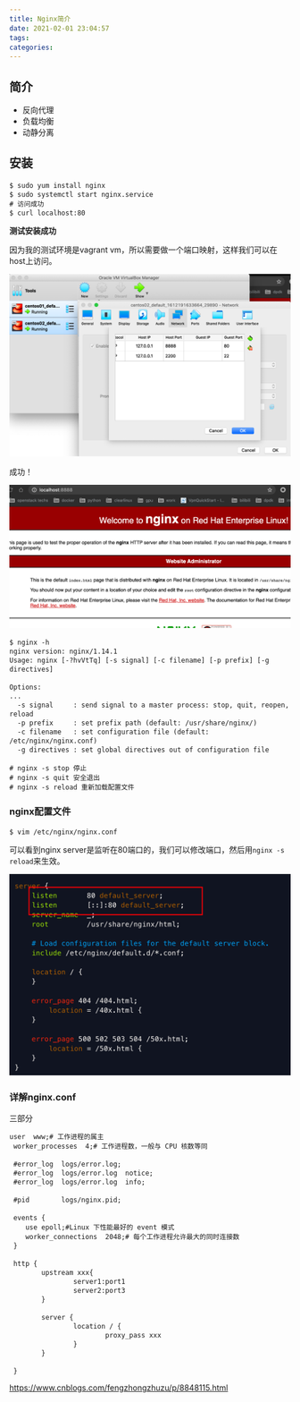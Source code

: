 ```yaml
---
title: Nginx简介
date: 2021-02-01 23:04:57
tags:
categories:
---
```


## 简介

- 反向代理
- 负载均衡
- 动静分离

## 安装

```shell
$ sudo yum install nginx
$ sudo systemctl start nginx.service
# 访问成功
$ curl localhost:80
```

**测试安装成功**

因为我的测试环境是vagrant vm，所以需要做一个端口映射，这样我们可以在host上访问。

<img src="nginx-intro/image-20210201230936553.png" alt="image-20210201230936553" style="zoom:50%;" />

成功！

<img src="nginx-intro/image-20210201231043622.png" alt="image-20210201231043622" style="zoom:50%;" />

```shell
$ nginx -h
nginx version: nginx/1.14.1
Usage: nginx [-?hvVtTq] [-s signal] [-c filename] [-p prefix] [-g directives]

Options:
...
  -s signal     : send signal to a master process: stop, quit, reopen, reload
  -p prefix     : set prefix path (default: /usr/share/nginx/)
  -c filename   : set configuration file (default: /etc/nginx/nginx.conf)
  -g directives : set global directives out of configuration file

# nginx -s stop 停止
# nginx -s quit 安全退出
# nginx -s reload 重新加载配置文件
```

### nginx配置文件

```shell
$ vim /etc/nginx/nginx.conf
```

可以看到nginx server是监听在80端口的，我们可以修改端口，然后用`nginx -s reload`来生效。

<img src="nginx-intro/image-20210201231634344.png" alt="image-20210201231634344" style="zoom:50%;" />



### 详解nginx.conf

 三部分

```shell
user  www;# 工作进程的属主
 worker_processes  4;# 工作进程数，一般与 CPU 核数等同
 
 #error_log  logs/error.log;
 #error_log  logs/error.log  notice;
 #error_log  logs/error.log  info;
 
 #pid        logs/nginx.pid;
 
 events {
    use epoll;#Linux 下性能最好的 event 模式
    worker_connections  2048;# 每个工作进程允许最大的同时连接数
 }
 
 http {
		upstream xxx{
				server1:port1
				server2:port3
		} 
		
		server {
				location / {
						proxy_pass xxx
				}
		}

 }
```

https://www.cnblogs.com/fengzhongzhuzu/p/8848115.html
